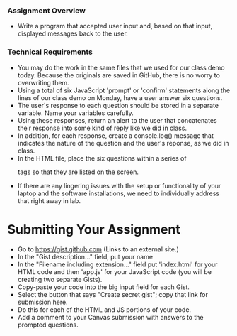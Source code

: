 ### Assignment Overview

- Write a program that accepted user input and, based on that input, displayed messages back to the user. 


### Technical Requirements

- You may do the work in the same files that we used for our class demo today. Because the originals are saved in GitHub, there is no worry to overwriting them.
- Using a total of six JavaScript 'prompt' or 'confirm' statements along the lines of our class demo on Monday, have a user answer six questions.
- The user's response to each question should be stored in a separate variable. Name your variables carefully.
- Using these responses, return an alert to the user that concatenates their response into some kind of reply like we did in class.
- In addition, for each response, create a console.log() message that indicates the nature of the question and the user's reponse, as we did in class.
- In the HTML file, place the six questions within a series of <p> tags so that they are listed on the screen.
- If there are any lingering issues with the setup or functionality of your laptop and the software installations, we need to individually address that right away in lab.

# Submitting Your Assignment

- Go to https://gist.github.com (Links to an external site.)
- In the "Gist description..." field, put your name
- In the "Filename including extension..." field put 'index.html' for your HTML code and then 'app.js' for your JavaScript code (you will be creating two separate Gists).
- Copy-paste your code into the big input field for each Gist.
- Select the button that says "Create secret gist"; copy that link for submission here.
- Do this for each of the HTML and JS portions of your code.
- Add a comment to your Canvas submission with answers to the prompted questions.
